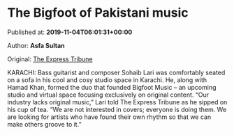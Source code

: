 
# The Bigfoot of Pakistani music

Published at: **2019-11-04T06:01:31+00:00**

Author: **Asfa Sultan**

Original: [The Express Tribune](https://tribune.com.pk/story/2093114/4-bigfoot-pakistani-music/)

KARACHI: Bass guitarist and composer Sohaib Lari was comfortably seated on a sofa in his cool and cosy studio space in Karachi. He, along with Hamad Khan, formed the duo that founded Bigfoot Music – an upcoming studio and virtual space focusing exclusively on original content.
“Our industry lacks original music,” Lari told The Express Tribune as he sipped on his cup of tea. “We are not interested in covers; everyone is doing them. We are looking for artists who have found their own rhythm so that we can make others groove to it.”
